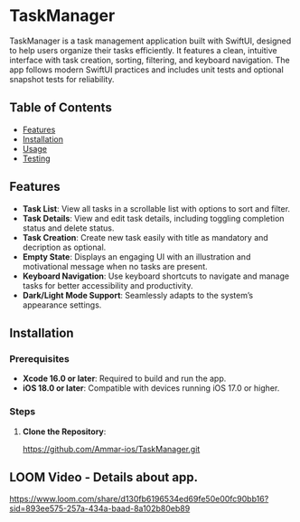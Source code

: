 
# TaskManager

TaskManager is a task management application built with SwiftUI, designed to help users organize their tasks efficiently. It features a clean, intuitive interface with task creation, sorting, filtering, and keyboard navigation. The app follows modern SwiftUI practices and includes unit tests and optional snapshot tests for reliability.

## Table of Contents

- [Features](#features)
- [Installation](#installation)
- [Usage](#usage)
- [Testing](#testing)

## Features

- **Task List**: View all tasks in a scrollable list with options to sort and filter.
- **Task Details**: View and edit task details, including toggling completion status and delete status.
- **Task Creation**: Create new task easily with title as mandatory and decription as optional.
- **Empty State**: Displays an engaging UI with an illustration and motivational message when no tasks are present.
- **Keyboard Navigation**: Use keyboard shortcuts to navigate and manage tasks for better accessibility and productivity.
- **Dark/Light Mode Support**: Seamlessly adapts to the system’s appearance settings.


## Installation

### Prerequisites

- **Xcode 16.0 or later**: Required to build and run the app.
- **iOS 18.0 or later**: Compatible with devices running iOS 17.0 or higher.

### Steps

1. **Clone the Repository**:
   
   https://github.com/Ammar-ios/TaskManager.git


## LOOM Video - Details about app. 

https://www.loom.com/share/d130fb6196534ed69fe50e00fc90bb16?sid=893ee575-257a-434a-baad-8a102b80eb89
